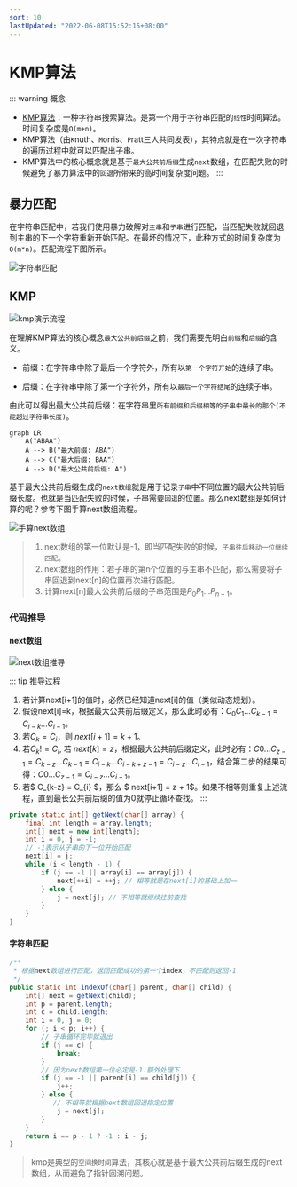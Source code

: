 ```yaml
---
sort: 10
lastUpdated: "2022-06-08T15:52:15+08:00"
---
```

# KMP算法
::: warning 概念
- <a href="https://en.wikipedia.org/wiki/Knuth%E2%80%93Morris%E2%80%93Pratt_algorithm">KMP算法</a>：一种字符串搜索算法。是第一个用于字符串匹配的`线性`时间算法。时间复杂度是`O(m+n)`。
- KMP算法（由`K`nuth、`M`orris、`P`ratt三人共同发表），其特点就是在一次字符串的遍历过程中就可以匹配出子串。
- KMP算法中的核心概念就是基于`最大公共前后缀`生成`next`数组，在匹配失败的时候避免了暴力算法中的`回退`所带来的高时间复杂度问题。
:::

## 暴力匹配

在字符串匹配中，若我们使用暴力破解对`主串`和`子串`进行匹配，当匹配失败就回退到主串的下一个字符重新开始匹配。在最坏的情况下，此种方式的时间复杂度为`O(m*n)`。匹配流程下图所示。

![字符串匹配](https://nas.leejay.top/images/2025/01/22/7a5d1805-6c2c-4b67-a173-a2879fb945e4.gif)

## KMP

![kmp演示流程](https://nas.leejay.top/images/2025/01/22/538ab9c2-7b77-4aa8-a244-2069c3de983a.gif)

在理解KMP算法的核心概念`最大公共前后缀`之前，我们需要先明白`前缀`和`后缀`的含义。

- 前缀：在字符串中除了最后一个字符外，所有以`第一个字符开始`的连续子串。

- 后缀：在字符串中除了第一个字符外，所有以`最后一个字符结尾`的连续子串。

由此可以得出最大公共前后缀：在字符串里`所有前缀和后缀相等的子串中最长的那个(不能超过字符串长度)`。

```mermaid
graph LR
    A("ABAA")
    A --> B("最大前缀: ABA")
    A --> C("最大后缀: BAA")
    A --> D("最大公共前后缀: A")
```

基于最大公共前后缀生成的`next数组`就是用于记录`子串`中不同位置的最大公共前后缀长度。也就是当匹配失败的时候，子串需要`回退`的位置。那么next数组是如何计算的呢？参考下图手算next数组流程。

![手算next数组](https://nas.leejay.top/images/2025/01/22/f91be56e-f9dc-4a1b-9ba7-da60367d0956.gif)

> 1. next数组的第一位默认是-1，即当匹配失败的时候，`子串往后移动一位继续匹配`。
> 2. next数组的作用：若子串的第n个位置的与主串不匹配，那么需要将子串回退到next[n]的位置再次进行匹配。
> 3. 计算next[n]最大公共前后缀的子串范围是$P_0P_1...P_{n-1}$。

### 代码推导

#### next数组

![next数组推导](https://nas.leejay.top/images/2025/01/22/564c7ed0-cbe1-4ab6-bc8e-aff1210853bc.gif)

::: tip 推导过程
1. 若计算next[i+1]的值时，必然已经知道next[i]的值（类似动态规划）。
2. 假设next[i]=k，根据最大公共前后缀定义，那么此时必有：$C_0C_1...C_{k-1}=C_{i-k}...C_{i-1}$。
3. 若$C_k=C_i$，则 $next[i+1] = k + 1$。
4. 若$C_k != C_i$, 若 $next[k] = z$，根据最大公共前后缀定义，此时必有：$C0...C_{z-1} = C_{k-z}...C_{k-1} = C_{i-k}...C_{i-k+z-1} = C_{i-z}...C_{i-1}$，结合第二步的结果可得：$C0...C_{z-1} = C_{i-z}...C_{i-1}$。
5. 若$ C_{k-z} = C_{i} $，那么 $ next[i+1] = z + 1$。如果不相等则重复上述流程，直到最长公共前后缀的值为0就停止循环查找。
:::

```java
private static int[] getNext(char[] array) {
    final int length = array.length;
    int[] next = new int[length];
    int i = 0, j = -1;
    // -1表示从子串的下一位开始匹配
    next[i] = j;
    while (i < length - 1) {
        if (j == -1 || array[i] == array[j]) {
            next[++i] = ++j; // 相等就是在next[i]的基础上加一
        } else {
            j = next[j]; // 不相等就继续往前查找
        }
    }
}
```

#### 字符串匹配
```java
/**
 * 根据next数组进行匹配，返回匹配成功的第一个index，不匹配则返回-1
 */
public static int indexOf(char[] parent, char[] child) {
    int[] next = getNext(child);
    int p = parent.length;
    int c = child.length;
    int i = 0, j = 0;
    for (; i < p; i++) {
        // 子串循环完毕就退出
        if (j == c) {
            break;
        }
        // 因为next数组第一位必定是-1.额外处理下
        if (j == -1 || parent[i] == child[j]) {
            j++;
        } else {
           // 不相等就根据next数组回退指定位置
            j = next[j];
        }
    }
    return i == p - 1 ? -1 : i - j;
}
```

> kmp是典型的`空间换时间`算法，其核心就是基于最大公共前后缀生成的next数组，从而避免了指针回溯问题。